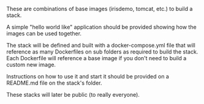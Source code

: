These are combinations of base images (irisdemo, tomcat, etc.) to build a stack. 

A simple "hello world like" application should be provided showing how the images can be used together.

The stack will be defined and built with a docker-compose.yml file that will reference as many Dockerfiles on sub folders as required to build the stack. Each Dockerfile will reference a base image if you don't need to build a custom new image.

Instructions on how to use it and start it should be provided on a README.md file on the stack's folder.

These stacks will later be public (to really everyone).